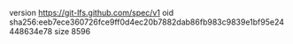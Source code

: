 version https://git-lfs.github.com/spec/v1
oid sha256:eeb7ece360726fce9ff0d4ec20b7882dab86fb983c9839e1bf95e24448634e78
size 8596
